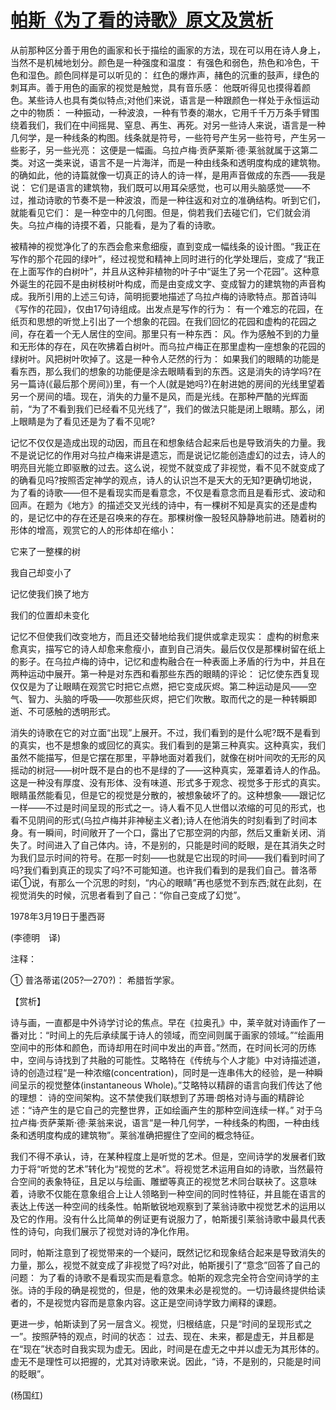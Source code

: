 # [帕斯《为了看的诗歌》原文及赏析](https://www.vrrw.net/wx/12399.html)

从前那种区分善于用色的画家和长于描绘的画家的方法，现在可以用在诗人身上，当然不是机械地划分。颜色是一种强度和温度： 有强色和弱色，热色和冷色，干色和湿色。颜色同样是可以听见的： 红色的爆炸声，赭色的沉重的鼓声，绿色的刺耳声。善于用色的画家的视觉是触觉，具有音乐感： 他既听得见也摸得着颜色。某些诗人也具有类似特点;对他们来说，语言是一种跟颜色一样处于永恒运动之中的物质： 一种振动，一种波浪，一种有节奏的潮水，它用千千万万条手臂围绕着我们，我们在中间摇晃、窒息、再生、再死。对另一些诗人来说，语言是一种几何学，是一种线条的构图。线条就是符号，一些符号产生另一些符号，产生另一些影子，另一些光亮： 这便是一幅画。乌拉卢梅·贡萨莱斯·德·莱翁就属于这第二类。对这一类来说，语言不是一片海洋，而是一种由线条和透明度构成的建筑物。的确如此，他的诗篇就像一切真正的诗人的诗一样，是用声音做成的东西——我是说： 它们是语言的建筑物，我们既可以用耳朵感觉，也可以用头脑感觉——不过，推动诗歌的节奏不是一种波浪，而是一种往返和对立的准确结构。听到它们，就能看见它们： 是一种空中的几何图。但是，倘若我们去碰它们，它们就会消失。乌拉卢梅的诗摸不着，只能看，是为了看的诗歌。

被精神的视觉净化了的东西会愈来愈细瘦，直到变成一幅线条的设计图。“我正在写作的那个花园的绿叶”，经过视觉和精神上同时进行的化学处理后，变成了“我正在上面写作的白树叶”，并且从这种非植物的叶子中“诞生了另一个花园”。这种意外诞生的花园不是由树枝树叶构成，而是由变成文字、变成智力的建筑物的声音构成。我所引用的上述三句诗，简明扼要地描述了乌拉卢梅的诗歌特点。那首诗叫《写作的花园》，仅由17句诗组成。出发点是写作的行为： 有一个难忘的花园，在纸页和思想的听觉上引出了一个想象的花园。在我们回忆的花园和虚构的花园之间，存在着一个无人居住的空间。那里只有一种东西： 风。作为感触不到的力量和无形体的存在，风在吹拂着白树叶。而乌拉卢梅正在那里虚构一座想象的花园的绿树叶。风把树叶吹掉了。这是一种令人茫然的行为： 如果我们的眼睛的功能是看东西，那么我们的想象的功能便是涂去眼睛看到的东西。这是消失的诗学吗?在另一篇诗(《最后那个房间》)里，有一个人(就是她吗?)在射进她的房间的光线里望着另一个房间的墙。现在，消失的力量不是风，而是光线。在那种严酷的光辉面前，“为了不看到我们已经看不见光线了”，我们的做法只能是闭上眼睛。那么，闭上眼睛是为了看见还是为了看不见呢?



记忆不仅仅是造成出现的动因，而且在和想象结合起来后也是导致消失的力量。我不是说记忆的作用对乌拉卢梅来讲是遗忘，而是说记忆能创造虚幻的过去，诗人的明亮目光能立即驱散的过去。这么说，视觉不就变成了非视觉，看不见不就变成了的确看见吗?按照否定神学的观点，诗人的认识岂不是天大的无知?更确切地说，为了看的诗歌——但不是看现实而是看意念，不仅是看意念而且是看形式、波动和回声。在题为《地方》的描述交叉光线的诗中，有一棵树不知是真实的还是虚构的，是记忆中的存在还是召唤来的存在。那棵树像一股轻风静静地前进。随着树的形体的增高，观赏它的人的形体却在缩小：

它来了一整棵的树

我自己却变小了

记忆使我们换了地方

我们的位置却未变化

记忆不但使我们改变地方，而且还交替地给我们提供或拿走现实： 虚构的树愈来愈真实，描写它的诗人却愈来愈瘦小，直到自己消失。最后仅仅是那棵树留在纸上的影子。在乌拉卢梅的诗中，记忆和虚构融合在一种表面上矛盾的行为中，并且在两种运动中展开。第一种是对东西和看那些东西的眼睛的评论： 记忆使东西复现仅仅是为了让眼睛在观赏它时把它点燃，把它变成灰烬。第二种运动是风——空气、智力、头脑的呼吸——吹那些灰烬，把它们吹散。取而代之的是一种转瞬即逝、不可感触的透明形式。

消失的诗歌在它的对立面“出现”上展开。不过，我们看到的是什么呢?既不是看到的真实，也不是想象的或回忆的真实。我们看到的是第三种真实。这种真实，我们虽然不能描写，但是它摆在那里，平静地面对着我们，就像在树叶间吹的无形的风摇动的树冠——树叶既不是白的也不是绿的了——这种真实，笼罩着诗人的作品。这是一种没有厚度、没有形体、没有味道、形式多于观念、视觉多于形式的真实。眼睛虽然能看见，但是它的视觉是分散的，被想象破坏了的。这种想象——跟记忆一样——不过是时间呈现的形式之一。诗人看不见人世借以浓缩的可见的形式，也看不见阴间的形式(乌拉卢梅并非神秘主义者);诗人在他消失的时刻看到了时间本身。有一瞬间，时间敞开了一个口，露出了它那空洞的内部，然后又重新关闭、消失了。时间进入了自己体内。诗，不是别的，只能是时间的眨眼，是在其消失之时为我们显示时间的符号。在那一时刻——也就是它出现的时间——我们看到时间了吗?我们看到真正的现实了吗?不可能知道。也许我们看到的是我们自己。普洛蒂诺①说，有那么一个沉思的时刻，“内心的眼睛”再也感觉不到东西;就在此刻，在视觉消失的时候，沉思者看到了自己：“你自己变成了幻觉”。

1978年3月19日于墨西哥

(李德明　译)

注释：

① 普洛蒂诺(205?—270?)： 希腊哲学家。

【赏析】

诗与画，一直都是中外诗学讨论的焦点。早在《拉奥孔》中，莱辛就对诗画作了一番对比：“时间上的先后承续属于诗人的领域，而空间则属于画家的领域。”“绘画用空间中的形体和颜色，而诗却用在时间中发出的声音。”然而，在时间长河的历练中，空间与诗找到了共融的可能性。艾略特在《传统与个人才能》中对诗描述道，诗的创造过程“是一种浓缩(concentration)，同时是一连串伟大的经验，是一种瞬间呈示的视觉整体(instantaneous Whole)。”艾略特以精辟的语言向我们传达了他的理想： 诗的空间架构。这不禁使我们联想到了苏珊·朗格对诗与画的精辟论述：“诗产生的是它自己的完整世界，正如绘画产生的那种空间连续一样。” 对于乌拉卢梅·贡萨莱斯·德·莱翁来说，语言“是一种几何学，一种线条的构图，一种由线条和透明度构成的建筑物”。莱翁准确把握住了空间的概念特征。

我们不得不承认，诗，在某种程度上是听觉的艺术。但是，空间诗学的发展者们致力于将“听觉的艺术”转化为“视觉的艺术”。将视觉艺术运用自如的诗歌，当然最符合空间的表象特征，且足以与绘画、雕塑等真正的视觉艺术同台联袂了。这意味着，诗歌不仅能在意象组合上让人领略到一种空间的同时性特征，并且能在语言的表达上传送一种空间的线条性。帕斯敏锐地观察到了莱翁诗歌中视觉艺术的运用以及它的作用。没有什么比简单的例证更有说服力了，帕斯援引莱翁诗歌中最具代表性的诗句，向我们展示了视觉对诗的净化作用。

同时，帕斯注意到了视觉带来的一个疑问，既然记忆和现象结合起来是导致消失的力量，那么，视觉不就变成了非视觉了吗?对此，帕斯援引了“意念”回答了自己的问题： 为了看的诗歌不是看现实而是看意念。帕斯的观念完全符合空间诗学的主张。诗的手段的确是视觉的，但是，他的效果未必是视觉的。一切诗最终提供给读者的，不是视觉内容而是意象内容。这正是空间诗学致力阐释的课题。

更进一步，帕斯读到了另一层含义。视觉，归根结底，只是“时间的呈现形式之一”。按照萨特的观点，时间的状态： 过去、现在、未来，都是虚无，并且都是在“现在”状态时自我实现为虚无。因此，时间是在虚无之中并以虚无为其形体的。虚无不是理性可以把握的，尤其对诗歌来说。因此，“诗，不是别的，只能是时间的眨眼”。

(杨国红)

